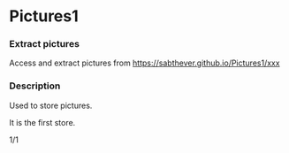 # Pictures1

### Extract pictures

Access and extract pictures from https://sabthever.github.io/Pictures1/xxx

### Description

Used to store pictures.

It is the first store.

1/1

